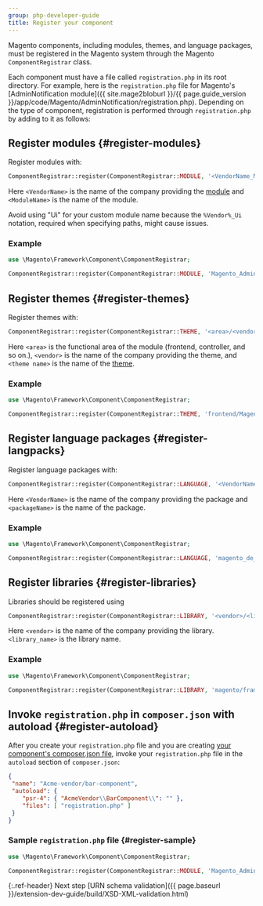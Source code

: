 ```yaml
---
group: php-developer-guide
title: Register your component
---
```


Magento components, including modules, themes, and language packages, must be registered in the Magento system through the Magento `ComponentRegistrar` class.

Each component must have a file called `registration.php` in its root directory. For example, here is the `registration.php` file for Magento's [AdminNotification module]({{ site.mage2bloburl }}/{{ page.guide_version }}/app/code/Magento/AdminNotification/registration.php). Depending on the type of component, registration is performed through `registration.php` by adding to it as follows:

## Register modules {#register-modules}

Register modules with:

```php
ComponentRegistrar::register(ComponentRegistrar::MODULE, '<VendorName_ModuleName>', __DIR__);
```

Here `<VendorName>` is the name of the company providing the [module](https://glossary.magento.com/module) and `<ModuleName>` is the name of the module.

Avoid using "Ui" for your custom module name because the <code>%Vendor%_Ui</code> notation, required when specifying paths, might cause issues.

### Example

```php
use \Magento\Framework\Component\ComponentRegistrar;

ComponentRegistrar::register(ComponentRegistrar::MODULE, 'Magento_AdminNotification', __DIR__);
```

## Register themes {#register-themes}

Register themes with:

```php
ComponentRegistrar::register(ComponentRegistrar::THEME, '<area>/<vendor>/<theme name>', __DIR__);
```

Here `<area>` is the functional area of the module (frontend, controller, and so on.), `<vendor>` is the name of the company providing the theme, and `<theme name>` is the name of the [theme](https://glossary.magento.com/theme).

### Example

```php
use \Magento\Framework\Component\ComponentRegistrar;

ComponentRegistrar::register(ComponentRegistrar::THEME, 'frontend/Magento/luma', __DIR__);
```

## Register language packages {#register-langpacks}

Register language packages with:

```php
ComponentRegistrar::register(ComponentRegistrar::LANGUAGE, '<VendorName>_<packageName>', __DIR__);
```

Here `<VendorName>` is the name of the company providing the package and `<packageName>` is the name of the package.

### Example

```php
use \Magento\Framework\Component\ComponentRegistrar;

ComponentRegistrar::register(ComponentRegistrar::LANGUAGE, 'magento_de_de', __DIR__);
```

## Register libraries {#register-libraries}

Libraries should be registered using

```php
ComponentRegistrar::register(ComponentRegistrar::LIBRARY, '<vendor>/<library_name>', __DIR__);
```

Here `<vendor>` is the name of the company providing the library. `<library_name>` is the library name.

### Example

```php
use \Magento\Framework\Component\ComponentRegistrar;

ComponentRegistrar::register(ComponentRegistrar::LIBRARY, 'magento/framework', __DIR__);
```

## Invoke `registration.php` in `composer.json` with autoload {#register-autoload}

After you create your `registration.php` file and you are creating [your component's composer.json file]({{page.baseurl}}/extension-dev-guide/build/composer-integration.html), invoke your `registration.php` file in the `autoload` section of `composer.json`:

```json
{
 "name": "Acme-vendor/bar-component",
 "autoload": {
    "psr-4": { "AcmeVendor\\BarComponent\\": "" },
    "files": [ "registration.php" ]
 }
}
```

### Sample `registration.php` file {#register-sample}

```php
use \Magento\Framework\Component\ComponentRegistrar;

ComponentRegistrar::register(ComponentRegistrar::MODULE, 'Magento_AdminNotification', __DIR__);
```

{:.ref-header}
Next step
[URN schema validation]({{ page.baseurl }}/extension-dev-guide/build/XSD-XML-validation.html)
